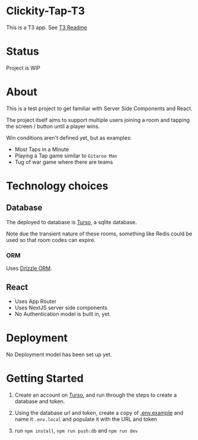 # Clickity-Tap-T3

This is a T3 app. See [T3 Readme](T3-README.md)

# Status

Project is WIP

# About

This is a test project to get familiar with Server Side Components and React.

The project itself aims to support multiple users joining a room and tapping the screen / button until a player wins.

Win conditions aren't defined yet, but as examples:

- Most Taps in a Minute
- Playing a Tap game similar to `Gitaroo Man`
- Tug of war game where there are teams

# Technology choices

## Database

The deployed to database is [Turso](https://turso.tech), a sqlite database.

Note due the transient nature of these rooms, something like Redis could be used so that room codes can expire.

### ORM

Uses [Drizzle ORM](https://orm.drizzle.team).

## React

- Uses App Router
- Uses NextJS server side components
- No Authentication model is built in, yet.

# Deployment

No Deployment model has been set up yet.

# Getting Started

1. Create an account on [Turso](https://turso.tech), and run through the steps to create a database and token.

2. Using the database url and token, create a copy of [.env.example](.env.example) and name it `.env.local` and populate it with the URL and token

3. run `npm install`, `npm run push:db` and `npm run dev`
